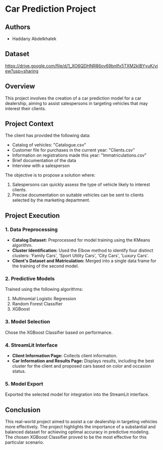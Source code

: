# Car Prediction Project

## Authors
- Haddany Abdelkhalek

## Dataset
https://drive.google.com/file/d/1_XO6QDHNR86ov69bnIfx5TXM2kIBYyuK/view?usp=sharing

## Overview
This project involves the creation of a car prediction model for a car dealership, aiming to assist salespersons in targeting vehicles that may interest their clients.

## Project Context
The client has provided the following data:
- Catalog of vehicles: "Catalogue.csv"
- Customer file for purchases in the current year: "Clients.csv"
- Information on registrations made this year: "Immatriculations.csv"
- Brief documentation of the data
- Interview with a salesperson

The objective is to propose a solution where:
1. Salespersons can quickly assess the type of vehicle likely to interest clients.
2. Precise documentation on suitable vehicles can be sent to clients selected by the marketing department.

## Project Execution

### 1. Data Preprocessing
- **Catalog Dataset:** Preprocessed for model training using the KMeans algorithm.
- **Cluster Identification:** Used the Elbow method to identify four distinct clusters: 'Family Cars', 'Sport Utility Cars', 'City Cars', 'Luxury Cars'.
- **Client's Dataset and Matriculation:** Merged into a single data frame for the training of the second model.

### 2. Predictive Models
Trained using the following algorithms:
1. Multinomial Logistic Regression
2. Random Forest Classifier
3. XGBoost

### 3. Model Selection
Chose the XGBoost Classifier based on performance.

### 4. StreamLit Interface
- **Client Information Page:** Collects client information.
- **Car Information and Results Page:** Displays results, including the best cluster for the client and proposed cars based on color and occasion status.

### 5. Model Export
Exported the selected model for integration into the StreamLit interface.

## Conclusion
This real-world project aimed to assist a car dealership in targeting vehicles more effectively. The project highlights the importance of a substantial and balanced dataset for achieving optimal accuracy in predictive modeling. The chosen XGBoost Classifier proved to be the most effective for this particular scenario.

